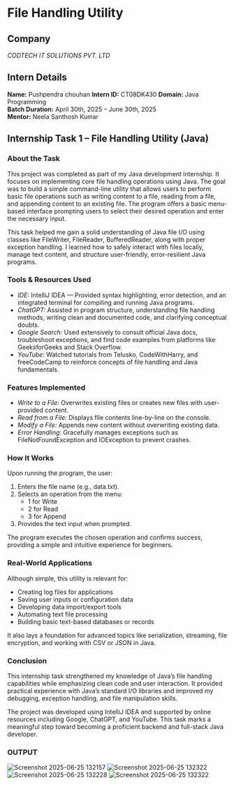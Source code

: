 
# File Handling Utility

## Company  
*CODTECH IT SOLUTIONS PVT. LTD*

## Intern Details  
**Name:** Pushpendra chouhan 
**Intern ID:** CT08DK430 
**Domain:** Java Programming  
**Batch Duration:** April 30th, 2025 – June 30th, 2025  
**Mentor:** Neela Santhosh Kumar  

## Internship Task 1 – File Handling Utility (Java)

### About the Task  
This project was completed as part of my Java development internship. It focuses on implementing core file handling operations using Java. The goal was to build a simple command-line utility that allows users to perform basic file operations such as writing content to a file, reading from a file, and appending content to an existing file. The program offers a basic menu-based interface prompting users to select their desired operation and enter the necessary input.

This task helped me gain a solid understanding of Java file I/O using classes like FileWriter, FileReader, BufferedReader, along with proper exception handling. I learned how to safely interact with files locally, manage text content, and structure user-friendly, error-resilient Java programs.

### Tools & Resources Used  
- *IDE:* IntelliJ IDEA — Provided syntax highlighting, error detection, and an integrated terminal for compiling and running Java programs.  
- *ChatGPT:* Assisted in program structure, understanding file handling methods, writing clean and documented code, and clarifying conceptual doubts.  
- *Google Search:* Used extensively to consult official Java docs, troubleshoot exceptions, and find code examples from platforms like GeeksforGeeks and Stack Overflow.  
- *YouTube:* Watched tutorials from Telusko, CodeWithHarry, and freeCodeCamp to reinforce concepts of file handling and Java fundamentals.  

### Features Implemented  
- *Write to a File:* Overwrites existing files or creates new files with user-provided content.  
- *Read from a File:* Displays file contents line-by-line on the console.  
- *Modify a File:* Appends new content without overwriting existing data.  
- *Error Handling:* Gracefully manages exceptions such as FileNotFoundException and IOException to prevent crashes.  

### How It Works  
Upon running the program, the user:  
1. Enters the file name (e.g., data.txt).  
2. Selects an operation from the menu:  
   - 1 for Write  
   - 2 for Read  
   - 3 for Append  
3. Provides the text input when prompted.  

The program executes the chosen operation and confirms success, providing a simple and intuitive experience for beginners.

### Real-World Applications  
Although simple, this utility is relevant for:  
- Creating log files for applications  
- Saving user inputs or configuration data  
- Developing data import/export tools  
- Automating text file processing  
- Building basic text-based databases or records  

It also lays a foundation for advanced topics like serialization, streaming, file encryption, and working with CSV or JSON in Java.

### Conclusion  
This internship task strengthened my knowledge of Java’s file handling capabilities while emphasizing clean code and user interaction. It provided practical experience with Java’s standard I/O libraries and improved my debugging, exception handling, and file manipulation skills.

The project was developed using IntelliJ IDEA and supported by online resources including Google, ChatGPT, and YouTube. This task marks a meaningful step toward becoming a proficient backend and full-stack Java developer.


###  OUTPUT
![Screenshot 2025-06-25 132157](https://github.com/user-attachments/assets/98c70158-a5eb-4206-8722-0c84eafec261)
![Screenshot 2025-06-25 132322](https://github.com/user-attachments/assets/3dfbb69b-ee31-47ca-8176-73e9071b4a50)
![Screenshot 2025-06-25 132228](https://github.com/user-attachments/assets/bb2f097b-7407-45e8-9d27-5bfb2a1eb26a)
![Screenshot 2025-06-25 132322](https://github.com/user-attachments/assets/25d6d970-72dd-4a39-8ddb-00b2510666db)


